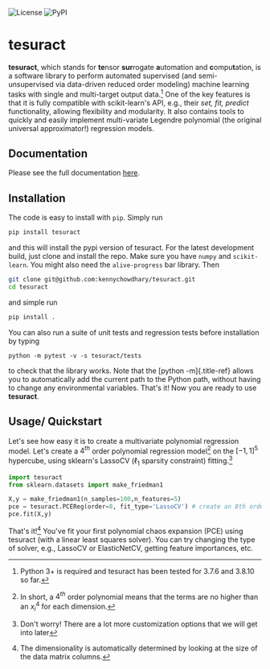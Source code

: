![License](https://img.shields.io/github/license/kennychowdhary/tesuract)
![PyPI](https://img.shields.io/pypi/v/tesuract)



# **tesuract**

**tesuract**, which stands for **te**nsor **sur**rogate **a**utomation
and **c**ompu**t**ation, is a software library to perform automated
supervised (and semi-unsupervised via data-driven reduced order
modeling) machine learning tasks with single and multi-target output
data.[^1] One of the key features is that it is fully compatible with
scikit-learn\'s API, e.g., their *set, fit, predict* functionality,
allowing flexibility and modularity. It also contains tools to quickly
and easily implement multi-variate Legendre polynomial (the original
universal approximator!) regression models.

## Documentation

Please see the full documentation [here](https://kennychowdhary.github.io/tesuract/build/html/index.html).

## Installation

The code is easy to install with `pip`. Simply run

``` bash
pip install tesuract
```

and this will install the pypi version of tesuract. For the latest
development build, just clone and install the repo. Make sure you have
`numpy` and `scikit-learn`. You might also need the `alive-progress` bar
library. Then

``` bash
git clone git@github.com:kennychowdhary/tesuract.git
cd tesuract
```

and simple run

``` bash
pip install .
```

You can also run a suite of unit tests and regression tests before
installation by typing

    python -m pytest -v -s tesuract/tests

to check that the library works. Note that the [python -m]{.title-ref}
allows you to automatically add the current path to the Python path,
without having to change any environmental variables. That\'s it! Now
you are ready to use **tesuract**.

## Usage/ Quickstart

Let\'s see how easy it is to create a multivariate polynomial regression
model. Let\'s create a $4^{th}$ order polynomial regression model[^2] on
the $[-1,1]^5$ hypercube, using sklearn\'s LassoCV ($\ell_1$ sparsity
constraint) fitting.[^3]

``` python
import tesuract
from sklearn.datasets import make_friedman1

X,y = make_friedman1(n_samples=100,n_features=5)
pce = tesuract.PCEReg(order=8, fit_type='LassoCV') # create an 8th order polynomial
pce.fit(X,y)
```

That\'s it![^4] You\'ve fit your first polynomial chaos expansion (PCE)
using tesuract (with a linear least squares solver). You can try
changing the type of solver, e.g., LassoCV or ElasticNetCV, getting
feature importances, etc.

[^1]: Python 3+ is required and tesuract has been tested for 3.7.6 and
    3.8.10 so far.

[^2]: In short, a $4^{th}$ order polynomial means that the terms are no
    higher than an $x_i^4$ for each dimension.

[^3]: Don\'t worry! There are a lot more customization options that we
    will get into later

[^4]: The dimensionality is automatically determined by looking at the
    size of the data matrix columns.

